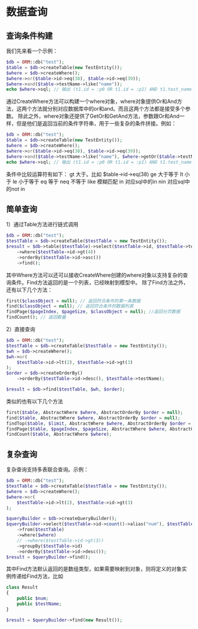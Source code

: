 # 数据查询

## 查询条件构建

我们先来看一个示例：

```php
$db = ORM::db("test");
$table = $db->createTable(new TestEntity());
$where = $db->createWhere();
$where->or($table->id->eq(38), $table->id->eq(39));
$where->and($table->testName->like("name"));
echo $where->sql; // 输出 (t1.id = :p0 OR t1.id = :p1) AND t1.test_name LIKE :p2
```

通过CreateWhere方法可以构建一个where对象，where对象提供Or和And方法，这两个方法就分别对应数据库中的or和and。而且这两个方法都是接受多个参数。
除此之外，where对象还提供了GetOr和GetAnd方法，参数跟Or和And一样，但是他们是返回当前的条件字符串，用于一些复杂的条件拼接。例如：

```php
$db = ORM::db("test");
$table = $db->createTable(new TestEntity());
$where = $db->createWhere();
$where->or($table->id->eq(38), $table->id->eq(39));
$where->and($table->testName->like("name"), $where->getOr($table->testName->eq("my name"), $table->testName->eq("your name")));
echo $where->sql; // 输出 (t1.id = :p0 OR t1.id = :p1) AND t1.test_name LIKE :p4 AND (t1.test_name = :p2 OR t1.test_name = :p3)
```

条件中比较运算符有如下：
gt 大于。比如 $table->id->eq(38)
ge 大于等于
lt 小于
le 小于等于
eq 等于
neq 不等于
like 模糊匹配
in 对应sql中的in
nin 对应sql中的not in

## 简单查询

1）通过Table方法进行链式调用

```php
$db = ORM::db("test");
$testTable = $db->createTable($testTable = new TestEntity());
$result = $db->table($testTable)->select($testTable->id, $testTable->testName)
    ->where($testTable->id->gt(4))
    ->orderBy($testTable->id->asc())
    ->find();
```

其中Where方法可以还可以接收CreateWhere创建的where对象以支持复杂的查询条件。Find方法返回的是一个列表，已经映射到模型中。
除了Find方法之外，还有以下几个方法：

```php
first($classObject = null); // 返回符合条件的第一条数据
find($classObject = null); // 返回符合条件的数据列表
findPage($pageIndex, $pageSize, $classObject = null); //返回分页数据
findCount(); // 返回数量
```

2）直接查询

```php
$db = ORM::db("test");
$testTable = $db->createTable($testTable = new TestEntity());
$wh = $db->createWhere();
$wh->or(
    $testTable->id->lt(2), $testTable->id->gt(3)
);
$order = $db->createOrderBy()
    ->orderBy($testTable->id->desc(), $testTable->testName);

$result = $db->find($testTable, $wh, $order);
```

类似的也有以下几个方法

```php
first($table, AbstractWhere $where, AbstractOrderBy $order = null);
find($table, AbstractWhere $where, AbstractOrderBy $order = null);
findTop($table, $limit, AbstractWhere $where, AbstractOrderBy $order = null);
findPage($table, $pageIndex, $pageSize, AbstractWhere $where, AbstractOrderBy $order = null);
findCount($table, AbstractWhere $where);
```

## 复杂查询

复杂查询支持多表联合查询。示例：

```php
$db = ORM::db("test");
$testTable = $db->createTable($testTable = new TestEntity());
$where = $db->createWhere();
$where->or(
    $testTable->id->lt(2), $testTable->id->gt(3)
);

$queryBuilder = $db->createQueryBuilder();
$queryBuilder->select($testTable->id->count()->alias("num"), $testTable->testName->max()->alias("testName"))
    ->from($testTable)
    ->where($where)
    // ->where($testTable->id->gt(3))
    ->groupBy($testTable->id)
    ->orderBy($testTable->id->desc());
$result = $queryBuilder->find();
```

其中Find方法默认返回的是数组类型，如果需要映射到对象，则将定义的对象实例传递给Find方法，比如

```php
class Result
{
    public $num;
    public $testName;
}

$result = $queryBuilder->find(new Result());
```
